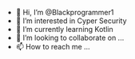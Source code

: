 - 👋 Hi, I’m @Blackprogrammer1
- 👀 I’m interested in Cyper Security
- 🌱 I’m currently learning Kotlin 
- 💞️ I’m looking to collaborate on ...
- 📫 How to reach me ...

<!---
Blackprogrammer1/Blackprogrammer1 is a ✨ special ✨ repository because its `README.md` (this file) appears on your GitHub profile.
You can click the Preview link to take a look at your changes.
--->
